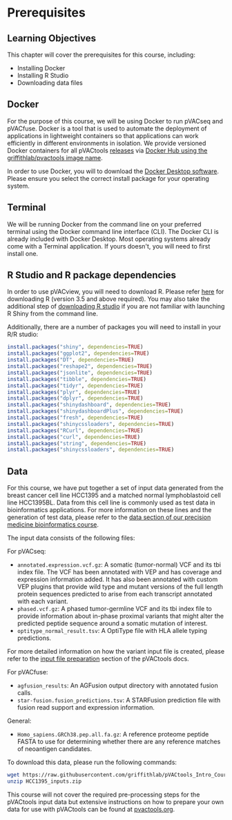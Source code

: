 
# Prerequisites



## Learning Objectives

This chapter will cover the prerequisites for this course, including:

- Installing Docker
- Installing R Studio
- Downloading data files

## Docker

For the purpose of this course, we will be using Docker to run pVACseq and
pVACfuse.
Docker is a tool that is used to automate the deployment of applications
in lightweight containers so that applications can work efficiently in
different environments in isolation. We provide versioned Docker containers
for all pVACtools [releases](https://github.com/griffithlab/pVACtools/releases) 
via [Docker Hub using the griffithlab/pvactools image name](https://hub.docker.com/r/griffithlab/pvactools).

In order to use Docker, you will to download the [Docker Desktop software](https://www.docker.com/get-started/).
Please ensure you select the correct install package for your operating
system.

## Terminal

We will be running Docker from the command line on your preferred terminal
using the Docker command line interface (CLI). The Docker CLI is already
included with Docker Desktop. Most operating systems already
come with a Terminal application. If yours doesn't, you will need to first
install one.

## R Studio and R package dependencies

In order to use pVACview, you will need to download R. Please refer
[here](https://cran.rstudio.com/) for downloading R (version 3.5 and above
required). You may also take the additional step of [downloading R
studio](https://www.rstudio.com/products/rstudio/download/) if
you are not familiar with launching R Shiny from the command line.

Additionally, there are a number of packages you will need to install in your R/R studio:


```r
install.packages("shiny", dependencies=TRUE)
install.packages("ggplot2", dependencies=TRUE)
install.packages("DT", dependencies=TRUE)
install.packages("reshape2", dependencies=TRUE)
install.packages("jsonlite", dependencies=TRUE)
install.packages("tibble", dependencies=TRUE)
install.packages("tidyr", dependencies=TRUE)
install.packages("plyr", dependencies=TRUE)
install.packages("dplyr", dependencies=TRUE)
install.packages("shinydashboard", dependencies=TRUE)
install.packages("shinydashboardPlus", dependencies=TRUE)
install.packages("fresh", dependencies=TRUE)
install.packages("shinycssloaders", dependencies=TRUE)
install.packages("RCurl", dependencies=TRUE)
install.packages("curl", dependencies=TRUE)
install.packages("string", dependencies=TRUE)
install.packages("shinycssloaders", dependencies=TRUE)
```

## Data

For this course, we have put together a set of input data generated from the breast 
cancer cell line HCC1395 and a matched normal lymphoblastoid cell line HCC1395BL.
Data from this cell line is commonly used as test data in bioinformatics applications. 
For more information on these lines and the generation of test data, please refer to 
the [data section of our precision medicine bioinformatics course](https://pmbio.org/module-02-inputs/0002/05/01/Data/).

The input data consists of the following files:

For pVACseq:

- `annotated.expression.vcf.gz`: A somatic (tumor-normal) VCF and its tbi index file. The VCF has been
  annotated with VEP and has coverage and expression information added. It has also been annotated with 
  custom VEP plugins that provide wild type and mutant versions of the full length protein sequences 
  predicted to arise from each transcript annotated with each variant.
- `phased.vcf.gz`: A phased tumor-germline VCF and its tbi index file to provide information about
  in-phase proximal variants that might alter the predicted peptide sequence around a somatic
  mutation of interest.
- `optitype_normal_result.tsv`: A OptiType file with HLA allele typing predictions.

For more detailed information on how the variant input file is created, please refer to the
[input file preparation](https://pvactools.readthedocs.io/en/latest/pvacseq/input_file_prep.html) 
section of the pVACtools docs.

For pVACfuse:

- `agfusion_results`: An AGFusion output directory with annotated fusion
  calls.
- `star-fusion.fusion_predictions.tsv`: A STARFusion prediction file with fusion read support
  and expression information.

General:

- `Homo_sapiens.GRCh38.pep.all.fa.gz`: A reference proteome peptide FASTA to use
  for determining whether there are any reference matches of neoantigen candidates.

To download this data, please run the following commands:


```bash
wget https://raw.githubusercontent.com/griffithlab/pVACtools_Intro_Course/main/HCC1395_inputs.zip
unzip HCC1395_inputs.zip
```

This course will not cover the required pre-processing steps for the pVACtools
input data but extensive instructions on how to prepare your own data for use
with pVACtools can be found at [pvactools.org](http://www.pvactools.org).

